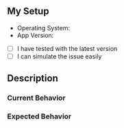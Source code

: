 <!--
Thanks for opening an issue! A few things to keep in mind:

- Before reporting a bug, please try reproducing your issue with the latest version.
- Please verify that the bug is related to the Floaks.Wallet Desktop app, and NOT the
  main web app by testing in Chrome/Firefox.
- If the issue occurs in the browser, report to github.com/Floaks/Floaks.Wallet instead
-->

## My Setup
- Operating System:
- App Version:

<!-- Answer questions by putting x in box, e.g. [x] -->
- [ ] I have tested with the latest version
- [ ] I can simulate the issue easily

## Description
<!-- If relevant, attach screenshots, and how to reproduce -->

### Current Behavior
<!-- What actually happens? -->

### Expected Behavior
<!-- What do you think should happen? -->
